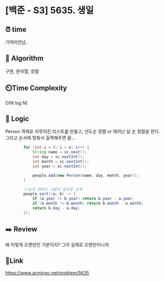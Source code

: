 # [백준 - S3] 5635. 생일 

## ⏰ **time**

기억이안남.. 

## :pushpin: **Algorithm**

구현, 문자열, 정렬 

## ⏲️**Time Complexity**

O(N log N)

## :round_pushpin: **Logic**
Person 객체로 이루어진 리스트를 만들고, 년도순 정렬 or 태어난 달 순 정렬을 한다. <br/>
그리고 순서에 맞춰서 출력해주면 끝...
```java
        for (int i = 0; i < n; i++) {
            String name = sc.next();
            int day = sc.nextInt();
            int month = sc.nextInt();
            int year = sc.nextInt();

            people.add(new Person(name, day, month, year));
        }

        //늦게 태어난 사람이 앞으로 오게
        people.sort((a, b) -> {
            if (a.year != b.year) return b.year - a.year;
            if (a.month != b.month) return b.month - a.month;
            return b.day - a.day;
        });
```


## :black_nib: **Review**  
왜 이렇게 오랜만인 기분이지? 그야 실제로 오랜만이니까 

## 📡**Link**
https://www.acmicpc.net/problem/5635
